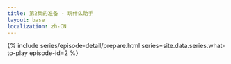```yaml
---
title: 第2集的准备 - 玩什么助手
layout: base
localization: zh-CN
---
```


{% include series/episode-detail/prepare.html
    series=site.data.series.what-to-play
    episode-id=2
%}